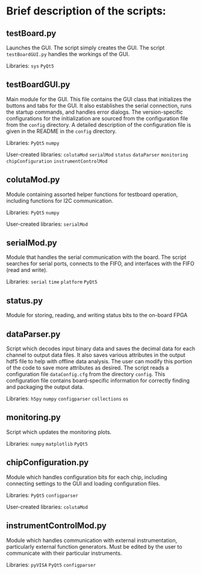 Brief description of the scripts:
=================================

testBoard.py
------------

Launches the GUI. The script simply creates the GUI. The script `testBoardGUI.py` 
handles the workings of the GUI.

Libraries:
`sys`
`PyQt5`

testBoardGUI.py
---------------

Main module for the GUI. This file contains the GUI class that initializes the buttons 
and tabs for the GUI. It also establishes the serial connection, runs the startup 
commands, and handles error dialogs. The version-specific configurations for the 
initialization are sourced from the configuration file from the `config` directory. 
A detailed description of the configuration file is given in the README in the 
`config` directory. 

Libraries:
`PyQt5`
`numpy`

User-created libraries:
`colutaMod`
`serialMod`
`status`
`dataParser`
`monitoring`
`chipConfiguration`
`instrumentControlMod`

colutaMod.py
------------

Module containing assorted helper functions for testboard operation, including 
functions for I2C communication. 

Libraries:
`PyQt5`
`numpy`

User-created libraries:
`serialMod`

serialMod.py
------------

Module that handles the serial communication with the board. The script searches for 
serial ports, connects to the FIFO, and interfaces with the FIFO (read and write).

Libraries:
`serial`
`time`
`platform`
`PyQt5`

status.py
---------

Module for storing, reading, and writing status bits to the on-board FPGA

dataParser.py
-------------

Script which decodes input binary data and saves the decimal data for each channel to 
output data files. It also saves various attributes in the output hdf5 file to help
with offline data analysis. The user can modify this portion of the code to save more
attributes as desired. The script reads a configuration file `dataConfig.cfg` from the 
directory `config`. This configuration file contains board-specific information for 
correctly finding and packaging the output data. 

Libraries:
`h5py`
`numpy`
`configparser`
`collections`
`os`

monitoring.py
-------------

Script which updates the monitoring plots.

Libraries:
`numpy`
`matplotlib`
`PyQt5`

chipConfiguration.py
--------------------

Module which handles configuration bits for each chip, including connecting settings 
to the GUI and loading configuration files.

Libraries:
`PyQt5`
`configparser`

User-created libraries:
`colutaMod`

instrumentControlMod.py
-----------------------

Module which handles communication with external instrumentation, particularly 
external function generators. Must be edited by the user to communicate with their
particular instruments.

Libraries:
`pyVISA`
`PyQt5`
`configparser`

